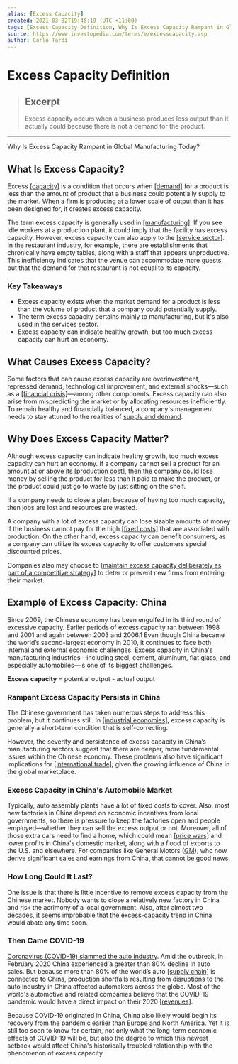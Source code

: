 ```yaml
---
alias: [Excess Capacity]
created: 2021-03-02T19:46:19 (UTC +11:00)
tags: [Excess Capacity Definition, Why Is Excess Capacity Rampant in Global Manufacturing Today?]
source: https://www.investopedia.com/terms/e/excesscapacity.asp
author: Carla Tardi
---
```


# Excess Capacity Definition

> ## Excerpt
> Excess capacity occurs when a business produces less output than it actually could because there is not a demand for the product.

---

Why Is Excess Capacity Rampant in Global Manufacturing Today?
## What Is Excess Capacity?

Excess [[capacity]](https://www.investopedia.com/terms/c/capacity.asp) is a condition that occurs when [[demand]](https://www.investopedia.com/terms/d/demand.asp) for a product is less than the amount of product that a business could potentially supply to the market. When a firm is producing at a lower scale of output than it has been designed for, it creates excess capacity.

The term excess capacity is generally used in [[manufacturing]](https://www.investopedia.com/terms/m/manufacturing.asp). If you see idle workers at a production plant, it could imply that the facility has excess capacity. However, excess capacity can also apply to the [[service sector]](https://www.investopedia.com/terms/s/service-sector.asp). In the restaurant industry, for example, there are establishments that chronically have empty tables, along with a staff that appears unproductive. This inefficiency indicates that the venue can accommodate more guests, but that the demand for that restaurant is not equal to its capacity.

### Key Takeaways

-   Excess capacity exists when the market demand for a product is less than the volume of product that a company could potentially supply.
-   The term excess capacity pertains mainly to manufacturing, but it's also used in the services sector.
-   Excess capacity can indicate healthy growth, but too much excess capacity can hurt an economy.

## What Causes Excess Capacity?

Some factors that can cause excess capacity are overinvestment, repressed demand, technological improvement, and external shocks—such as a [[financial crisis]](https://www.investopedia.com/terms/f/financial-crisis.asp)—among other components. Excess capacity can also arise from mispredicting the market or by allocating resources inefficiently. To remain healthy and financially balanced, a company's management needs to stay attuned to the realities of [supply and demand](https://www.investopedia.com/articles/economics/11/intro-supply-demand.asp).

## Why Does Excess Capacity Matter?

Although excess capacity can indicate healthy growth, too much excess capacity can hurt an economy. If a company cannot sell a product for an amount at or above its [[production cost]](https://www.investopedia.com/terms/p/production-cost.asp), then the company could lose money by selling the product for less than it paid to make the product, or the product could just go to waste by just sitting on the shelf.

If a company needs to close a plant because of having too much capacity, then jobs are lost and resources are wasted.

A company with a lot of excess capacity can lose sizable amounts of money if the business cannot pay for the high [[fixed costs]](https://www.investopedia.com/terms/f/fixedcost.asp) that are associated with production. On the other hand, excess capacity can benefit consumers, as a company can utilize its excess capacity to offer customers special discounted prices.

Companies also may choose to [[maintain excess capacity deliberately as part of a competitive strategy]](https://www.investopedia.com/terms/c/competitive_advantage.asp) to deter or prevent new firms from entering their market.

## Example of Excess Capacity: China

Since 2009, the Chinese economy has been engulfed in its third round of excessive capacity. Earlier periods of excess capacity ran between 1998 and 2001 and again between 2003 and 2006.1 Even though China became the world’s second-largest economy in 2010, it continues to face both internal and external economic challenges. Excess capacity in China's manufacturing industries—including steel, cement, aluminum, flat glass, and especially automobiles—is one of its biggest challenges.

**Excess capacity** = potential output - actual output

### Rampant Excess Capacity Persists in China

The Chinese government has taken numerous steps to address this problem, but it continues still. In [[industrial economies]](https://www.investopedia.com/terms/i/industrialization.asp), excess capacity is generally a short-term condition that is self-correcting.

However, the severity and persistence of excess capacity in China’s manufacturing sectors suggest that there are deeper, more fundamental issues within the Chinese economy. These problems also have significant implications for [[international trade]](https://www.investopedia.com/insights/what-is-international-trade/), given the growing influence of China in the global marketplace.

### Excess Capacity in China's Automobile Market

Typically, auto assembly plants have a lot of fixed costs to cover. Also, most new factories in China depend on economic incentives from local governments, so there is pressure to keep the factories open and people employed—whether they can sell the excess output or not. Moreover, all of those extra cars need to find a home, which could mean [[price wars]](https://www.investopedia.com/terms/p/price-war.asp) and lower profits in China's domestic market, along with a flood of exports to the U.S. and elsewhere. For companies like General Motors ([GM](https://www.investopedia.com/markets/quote?tvwidgetsymbol=GM)), who now derive significant sales and earnings from China, that cannot be good news.

### How Long Could It Last?

One issue is that there is little incentive to remove excess capacity from the Chinese market. Nobody wants to close a relatively new factory in China and risk the acrimony of a local government. Also, after almost two decades, it seems improbable that the excess-capacity trend in China would abate any time soon.

### Then Came COVID-19

[Coronavirus (COVID-19) slammed the auto industry](https://www.investopedia.com/auto-industry-forced-to-hit-brakes-4800072). Amid the outbreak, in February 2020 China experienced a greater than 80% decline in auto sales. But because more than 80% of the world’s auto [[supply chain]](https://www.investopedia.com/terms/s/supplychain.asp) is connected to China, production shortfalls resulting from disruptions to the auto industry in China affected automakers across the globe. Most of the world's automotive and related companies believe that the COVID-19 pandemic would have a direct impact on their 2020 [[revenues]](https://www.investopedia.com/terms/r/revenue.asp).

Because COVID-19 originated in China, China also likely would begin its recovery from the pandemic earlier than Europe and North America. Yet it is still too soon to know for certain, not only what the long-term economic effects of COVID-19 will be, but also the degree to which this newest setback would affect China's historically troubled relationship with the phenomenon of excess capacity.
